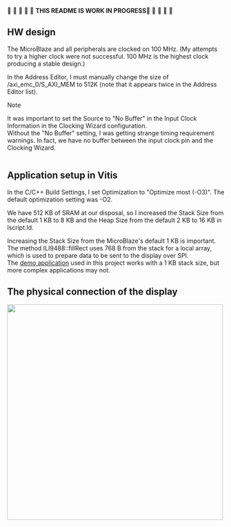 :construction: :construction: :construction: :construction: :construction: **THIS README IS WORK IN PROGRESS**:construction: :construction: :construction: :construction: :construction: 

## HW design

The MicroBlaze and all peripherals are clocked on 100 MHz. (My attempts to try a higher clock were not successful. 100 MHz is the highest clock producing a stable design.)

In the Address Editor, I must manually change the size of /axi_emc_0/S_AXI_MEM to 512K (note that it appears twice in the Address Editor list).

> [!NOTE]
> It was important to set the Source to "No Buffer" in the Input Clock Information in the Clocking Wizard configuration.  
> Without the "No Buffer" setting, I was getting strange timing requirement warnings. In fact, we have no buffer between the input clock pin and the Clocking Wizard.

[<img src="https://github.com/viktor-nikolov/ILI9488-Xilinx/blob/main/pictures/MicroBlaze_SRAM_AXI-GPIO_AXI-SPI_diagram.png?raw=true" title="" alt="">](https://github.com/viktor-nikolov/ILI9488-Xilinx/blob/main/pictures/MicroBlaze_SRAM_AXI-GPIO_AXI-SPI_diagram.png)

## Application setup in Vitis

In the C/C++ Build Settings, I set Optimization to "Optimize most (-O3)". The default optimization setting was -O2.

We have 512 KB of SRAM at our disposal, so I increased the Stack Size from the default 1 KB to 8 KB and the Heap Size from the default 2 KB to 16 KB in lscript.ld.

Increasing the Stack Size from the MicroBlaze's default 1 KB is important.  
The method ILI9488::fillRect uses 768 B from the stack for a local array, which is used to prepare data to be sent to the display over SPI.  
The [demo application](../../ILI9488-Xilinx_library_demo_app) used in this project works with a 1 KB stack size, but more complex applications may not.

## The physical connection of the display

[<img src="https://github.com/viktor-nikolov/ILI9488-Xilinx/blob/main/pictures/ILI9488_with_Cmod_A7.jpg?raw=true" title="" alt="" width="500">](https://github.com/viktor-nikolov/ILI9488-Xilinx/blob/main/pictures/ILI9488_with_Cmod_A7.jpg)